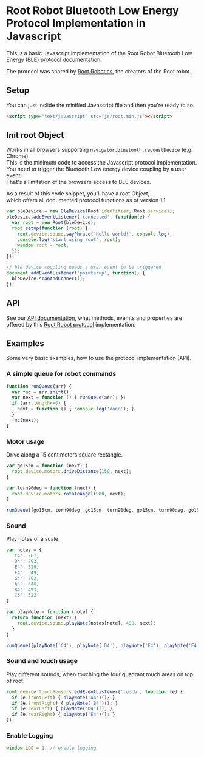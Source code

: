 # Root Robot Bluetooth Low Energy Protocol Implementation in Javascript

This is a basic Javascript implementation of the Root Robot Bluetooth Low Energy (BLE) protocol documentation.

The protocol was shared by [Root Robotics](https://github.com/RootRobotics), the creators of the Root robot.

## Setup

You can just inclide the minified Javascript file and then you're ready to so.

```html
<script type="text/javascript" src="js/root.min.js"></script>
```
## Init root Object

Works in all browsers supporting `navigator.bluetooth.requestDevice` (e.g. Chrome).<br>
This is the minimum code to access the Javascript protocol implementation.<br>
You need to trigger the Bluetooth Low energy device coupling by a user event.<br>
That's a limitation of the browsers access to BLE devices.<br>

As a result of this code snippet, you'll have a root Object,<br>
which offers all documented protocol functions as of version 1.1

```javascript
var bleDevice = new BleDevice(Root.identifier, Root.services);
bleDevice.addEventListener('connected', function(e) {
  var root = new Root(bleDevice);
  root.setup(function (root) {
    root.device.sound.sayPhrase('Hello world!', console.log);
    console.log('start using root', root);
    window.root = root;
  });
});

// ble device coupling needs a user event to be triggered
document.addEventListener('pointerup', function() {
  bleDevice.scanAndConnect();
});
```

## API

See our [API documentation](API.md), what methods, evemts and properties are offered by this [Root Robot protocol](https://github.com/RootRobotics/root-robot-ble-protocol) implementation.

## Examples

Some very basic examples, how to use the protocol implementation (API).

### A simple queue for robot commands

```javascript
function runQueue(arr) {
  var fnc = arr.shift();
  var next = function () { runQueue(arr); };
  if (arr.length<=0) {
    next = function () { console.log('done'); }
  }
  fnc(next);
}
```

### Motor usage

Drive along a 15 centimeters square rectangle.

```javascript
var go15cm = function (next) {
  root.device.motors.driveDistance(150, next);
}

var turn90deg = function (next) {
  root.device.motors.rotateAngel(900, next);
}

runQueue([go15cm, turn90deg, go15cm, turn90deg, go15cm, turn90deg, go15cm, turn90deg]);
```

### Sound

Play notes of a scale.

```javascript
var notes = {
  'C4': 261,
  'D4': 293,
  'E4': 329,
  'F4': 349,
  'G4': 392,
  'A4': 440,
  'B4': 493,
  'C5': 523
}

var playNote = function (note) {
  return function (next) {
    root.device.sound.playNote(notes[note], 400, next);
  }
}

runQueue([playNote('C4'), playNote('D4'), playNote('E4'), playNote('F4'), playNote('G4'), playNote('A4'), playNote('B4'), playNote('C5')]);
```

### Sound and touch usage

Play different sounds, when touching the four quadrant touch areas on top of root.

```javascript
root.device.touchSensors.addEventListener('touch', function (e) {
  if (e.frontLeft) { playNote('A4')(); }
  if (e.frontRight) { playNote('B4')(); }
  if (e.rearLeft) { playNote('D4')(); }
  if (e.rearRight) { playNote('E4')(); }
});
```

### Enable Logging

```javascript
window.LOG = 1; // enable logging
```

